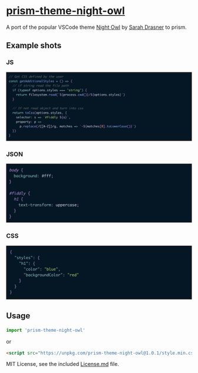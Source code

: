 # [prism-theme-night-owl](https://prism-theme-night-owl.netlify.com/)

A port of the popular VSCode theme [Night Owl](https://github.com/sdras/night-owl-vscode-theme) by [Sarah Drasner](https://github.com/sdras/) to prism.

## Example shots

### JS

![JS Example](./js.png)

### JSON

![JS Example](./json.png)

### CSS

![JS Example](./css.png)

## Usage

```js
import 'prism-theme-night-owl'
```

or

```html
<script src="https://unpkg.com/prism-theme-night-owl@1.0.1/style.min.css"></script>
```

MIT License, see the included [License.md](License.md) file.
